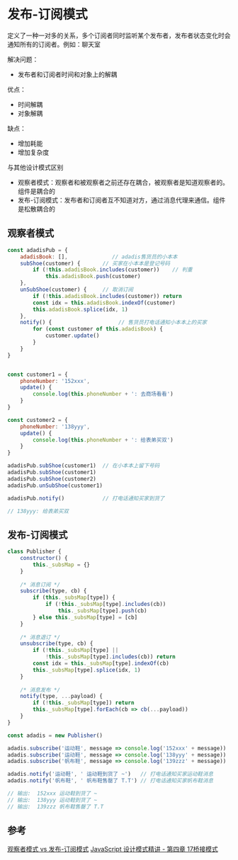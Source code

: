# 发布-订阅模式
定义了一种一对多的关系，多个订阅者同时监听某个发布者，发布者状态变化时会通知所有的订阅者。例如：聊天室

解决问题：
- 发布者和订阅者时间和对象上的解耦

优点：
- 时间解耦
- 对象解耦

缺点：
- 增加耗能
- 增加复杂度

与其他设计模式区别
- 观察者模式：观察者和被观察者之前还存在耦合，被观察者是知道观察者的。组件是耦合的
- 发布-订阅模式：发布者和订阅者互不知道对方，通过消息代理来通信。组件是松散耦合的

## 观察者模式
```javascript
const adadisPub = {
    adadisBook: [],              // adadis售货员的小本本
    subShoe(customer) {       // 买家在小本本是登记号码
        if (!this.adadisBook.includes(customer))    // 判重
            this.adadisBook.push(customer)
    },
    unSubShoe(customer) {     // 取消订阅
        if (!this.adadisBook.includes(customer)) return
        const idx = this.adadisBook.indexOf(customer)
        this.adadisBook.splice(idx, 1)
    },
    notify() {                     // 售货员打电话通知小本本上的买家
        for (const customer of this.adadisBook) {
            customer.update()
        }
    }
}


const customer1 = {
    phoneNumber: '152xxx',
    update() {
        console.log(this.phoneNumber + ': 去商场看看')
    }
}

const customer2 = {
    phoneNumber: '138yyy',
    update() {
        console.log(this.phoneNumber + ': 给表弟买双')
    }
}

adadisPub.subShoe(customer1)  // 在小本本上留下号码
adadisPub.subShoe(customer1)
adadisPub.subShoe(customer2)
adadisPub.unSubShoe(customer1)

adadisPub.notify()            // 打电话通知买家到货了

// 138yyy: 给表弟买双
```

## 发布-订阅模式
```javascript
class Publisher {
    constructor() {
        this._subsMap = {}
    }
    
    /* 消息订阅 */
    subscribe(type, cb) {
        if (this._subsMap[type]) {
            if (!this._subsMap[type].includes(cb))
                this._subsMap[type].push(cb)
        } else this._subsMap[type] = [cb]
    }
    
    /* 消息退订 */
    unsubscribe(type, cb) {
        if (!this._subsMap[type] ||
            !this._subsMap[type].includes(cb)) return
        const idx = this._subsMap[type].indexOf(cb)
        this._subsMap[type].splice(idx, 1)
    }
    
    /* 消息发布 */
    notify(type, ...payload) {
        if (!this._subsMap[type]) return
        this._subsMap[type].forEach(cb => cb(...payload))
    }
}

const adadis = new Publisher()

adadis.subscribe('运动鞋', message => console.log('152xxx' + message))    // 订阅运动鞋
adadis.subscribe('运动鞋', message => console.log('138yyy' + message))
adadis.subscribe('帆布鞋', message => console.log('139zzz' + message))    // 订阅帆布鞋

adadis.notify('运动鞋', ' 运动鞋到货了 ~')   // 打电话通知买家运动鞋消息
adadis.notify('帆布鞋', ' 帆布鞋售罄了 T.T') // 打电话通知买家帆布鞋消息

// 输出:  152xxx 运动鞋到货了 ~
// 输出:  138yyy 运动鞋到货了 ~
// 输出:  139zzz 帆布鞋售罄了 T.T
```

## 参考
[观察者模式 vs 发布-订阅模式](https://www.zcfy.cc/article/observer-vs-pub-sub-pattern-hacker-noon)
[JavaScript 设计模式精讲 - 第四章 17桥接模式](http://www.imooc.com/read/38#catalog)
